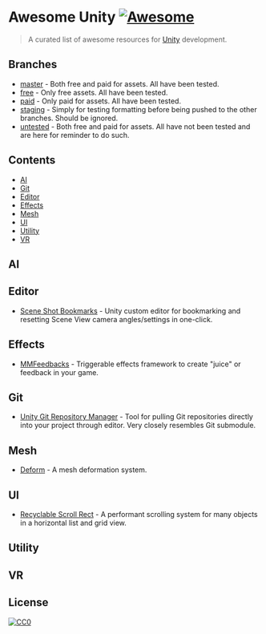 # Awesome Unity [![Awesome](https://awesome.re/badge.svg)](https://awesome.re)

> A curated list of awesome resources for [Unity](https://unity.com/) development.

## Branches

- [master](https://github.com/PureSaltProductions/awesome-unity/tree/master) - Both free and paid for assets. All have been tested.
- [free](https://github.com/PureSaltProductions/awesome-unity/tree/free) - Only free assets. All have been tested.
- [paid](https://github.com/PureSaltProductions/awesome-unity/tree/paid) - Only paid for assets. All have been tested.
- [staging](https://github.com/PureSaltProductions/awesome-unity/tree/staging) - Simply for testing formatting before being pushed to the other branches. Should be ignored.
- [untested](https://github.com/PureSaltProductions/awesome-unity/tree/untested) - Both free and paid for assets. All have not been tested and are here for reminder to do such.

## Contents

- [AI](#ai)
- [Git](#ai)
- [Editor](#editor)
- [Effects](#effects)
- [Mesh](#mesh)
- [UI](#ui)
- [Utility](#utility)
- [VR](#vr)

## AI

## Editor

- [Scene Shot Bookmarks](https://github.com/derek-knox/SceneShotBookmarks) - Unity custom editor for bookmarking and resetting Scene View camera angles/settings in one-click.

## Effects

- [MMFeedbacks](https://github.com/reunono/MMFeedbacks) - Triggerable effects framework to create "juice" or feedback in your game.

## Git

- [Unity Git Repository Manager](https://github.com/rossborchers/UnityGitRepositoryManager) - Tool for pulling Git repositories directly into your project through editor. Very closely resembles Git submodule.

## Mesh

- [Deform](https://github.com/keenanwoodall/Deform) - A mesh deformation system.

## UI

- [Recyclable Scroll Rect](https://github.com/MdIqubal/Recyclable-Scroll-Rect) - A performant scrolling system for many objects in a horizontal list and grid view.

## Utility

## VR

## License

[![CC0](https://mirrors.creativecommons.org/presskit/buttons/88x31/svg/cc-zero.svg)](https://creativecommons.org/publicdomain/zero/1.0)